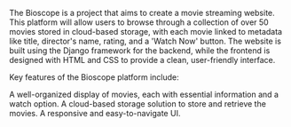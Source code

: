 The Bioscope is a project that aims to create a movie streaming website. This platform will allow users to browse through a collection of over 50 movies stored in cloud-based storage, with each movie linked to metadata like title, director's name, rating, and a 'Watch Now' button. The website is built using the Django framework for the backend, while the frontend is designed with HTML and CSS to provide a clean, user-friendly interface.

Key features of the Bioscope platform include:

A well-organized display of movies, each with essential information and a watch option. A cloud-based storage solution to store and retrieve the movies. A responsive and easy-to-navigate UI.
